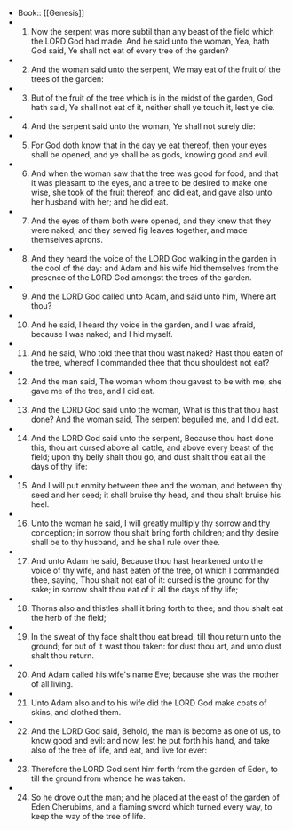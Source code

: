 - Book:: [[Genesis]]
- 1. Now the serpent was more subtil than any beast of the field which the LORD God had made. And he said unto the woman, Yea, hath God said, Ye shall not eat of every tree of the garden?
- 2. And the woman said unto the serpent, We may eat of the fruit of the trees of the garden:
- 3. But of the fruit of the tree which is in the midst of the garden, God hath said, Ye shall not eat of it, neither shall ye touch it, lest ye die.
- 4. And the serpent said unto the woman, Ye shall not surely die:
- 5. For God doth know that in the day ye eat thereof, then your eyes shall be opened, and ye shall be as gods, knowing good and evil.
- 6. And when the woman saw that the tree was good for food, and that it was pleasant to the eyes, and a tree to be desired to make one wise, she took of the fruit thereof, and did eat, and gave also unto her husband with her; and he did eat.
- 7. And the eyes of them both were opened, and they knew that they were naked; and they sewed fig leaves together, and made themselves aprons.
- 8. And they heard the voice of the LORD God walking in the garden in the cool of the day: and Adam and his wife hid themselves from the presence of the LORD God amongst the trees of the garden.
- 9. And the LORD God called unto Adam, and said unto him, Where art thou?
- 10. And he said, I heard thy voice in the garden, and I was afraid, because I was naked; and I hid myself.
- 11. And he said, Who told thee that thou wast naked? Hast thou eaten of the tree, whereof I commanded thee that thou shouldest not eat?
- 12. And the man said, The woman whom thou gavest to be with me, she gave me of the tree, and I did eat.
- 13. And the LORD God said unto the woman, What is this that thou hast done? And the woman said, The serpent beguiled me, and I did eat.
- 14. And the LORD God said unto the serpent, Because thou hast done this, thou art cursed above all cattle, and above every beast of the field; upon thy belly shalt thou go, and dust shalt thou eat all the days of thy life:
- 15. And I will put enmity between thee and the woman, and between thy seed and her seed; it shall bruise thy head, and thou shalt bruise his heel.
- 16. Unto the woman he said, I will greatly multiply thy sorrow and thy conception; in sorrow thou shalt bring forth children; and thy desire shall be to thy husband, and he shall rule over thee.
- 17. And unto Adam he said, Because thou hast hearkened unto the voice of thy wife, and hast eaten of the tree, of which I commanded thee, saying, Thou shalt not eat of it: cursed is the ground for thy sake; in sorrow shalt thou eat of it all the days of thy life;
- 18. Thorns also and thistles shall it bring forth to thee; and thou shalt eat the herb of the field;
- 19. In the sweat of thy face shalt thou eat bread, till thou return unto the ground; for out of it wast thou taken: for dust thou art, and unto dust shalt thou return.
- 20. And Adam called his wife's name Eve; because she was the mother of all living.
- 21. Unto Adam also and to his wife did the LORD God make coats of skins, and clothed them.
- 22. And the LORD God said, Behold, the man is become as one of us, to know good and evil: and now, lest he put forth his hand, and take also of the tree of life, and eat, and live for ever:
- 23. Therefore the LORD God sent him forth from the garden of Eden, to till the ground from whence he was taken.
- 24. So he drove out the man; and he placed at the east of the garden of Eden Cherubims, and a flaming sword which turned every way, to keep the way of the tree of life.

